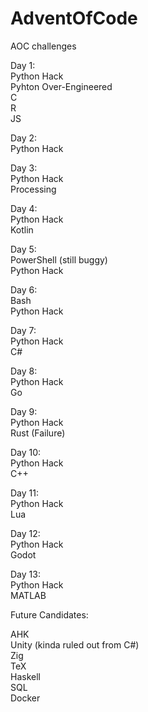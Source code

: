 # AdventOfCode
AOC challenges

Day 1:  
Python Hack   
Pyhton Over-Engineered  
C  
R  
JS  
  
Day 2:  
Python Hack  
  
Day 3:  
Python Hack  
Processing  
  
Day 4:   
Python Hack  
Kotlin  
  
Day 5:  
PowerShell (still buggy)  
Python Hack  
  
Day 6:  
Bash  
Python Hack  
  
Day 7:  
Python Hack  
C#  
  
Day 8:  
Python Hack  
Go  
  
Day 9:   
Python Hack  
Rust (Failure)  
  
Day 10:  
Python Hack  
C++  
  
Day 11:   
Python Hack  
Lua  
  
Day 12:  
Python Hack  
Godot  
  
Day 13:  
Python Hack  
MATLAB  

Future Candidates:  
  
AHK  
Unity (kinda ruled out from C#)  
Zig  
TeX  
Haskell  
SQL  
Docker  

